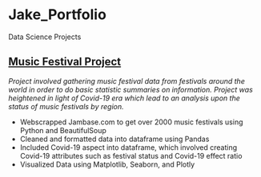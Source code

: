 # Jake_Portfolio
Data Science Projects

## [Music Festival Project](https://github.com/jg-becker/Music_Festival_Project)
*Project involved gathering music festival data from festivals around the world in order to do basic statistic summaries on information. Project was heightened in light of Covid-19 era which lead to an analysis upon the status of music festivals by region.*
* Webscrapped Jambase.com to get over 2000 music festivals using Python and BeautifulSoup
* Cleaned and formatted data into dataframe using Pandas
* Included Covid-19 aspect into dataframe, which involved creating Covid-19 attributes such as festival status and Covid-19 effect ratio
* Visualized Data using Matplotlib, Seaborn, and Plotly
